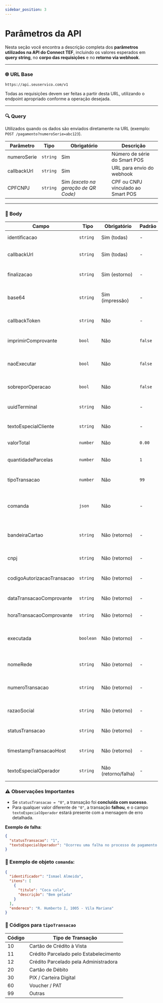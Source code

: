 ```yaml
---
sidebar_position: 3
---
```

# Parâmetros da API

Nesta seção você encontra a descrição completa dos **parâmetros utilizados na API do Connect TEF**, incluindo os valores esperados em **query string**, no **corpo das requisições** e no **retorno via webhook**.

---

### 🌐 URL Base

```text
https://api.seuservico.com/v1
```

Todas as requisições devem ser feitas a partir desta URL, utilizando o endpoint apropriado conforme a operação desejada.

---

### 🔍 Query

Utilizados quando os dados são enviados diretamente na URL (exemplo: `POST /pagamento?numeroSerie=abc123`).

| Parâmetro   | Tipo     | Obrigatório                          | Descrição                          |
| ----------- | -------- | ------------------------------------ | ---------------------------------- |
| numeroSerie | `string` | Sim                                  | Número de série do Smart POS       |
| callbackUrl | `string` | Sim                                  | URL para envio do webhook          |
| CPFCNPJ     | `string` | Sim *(exceto na geração de QR Code)* | CPF ou CNPJ vinculado ao Smart POS |

---

### 📨 Body

| Campo                | Tipo     | Obrigatório     | Padrão  | Descrição                                                              |
| -------------------- | -------- | --------------- | ------- | ---------------------------------------------------------------------- |
| identificacao                | `string`  | Sim (todas)         | -       | Identificador único da transação                                       |
| callbackUrl                  | `string`  | Sim (todas)         | -       | URL de retorno para notificações via webhook                           |
| finalizacao                  | `string`  | Sim (estorno)       | -       | Código de finalização da transação                                     |
| base64                       | `string`  | Sim (impressão)     | -       | Imagem codificada em base64 a ser impressa                             |
| callbackToken                | `string`  | Não                 | -       | Token enviado no header `token` do webhook                             |
| imprimirComprovante          | `bool`    | Não                 | `false` | Se `true`, imprime o comprovante no Smart POS                          |
| naoExecutar                  | `bool`    | Não                 | `false` | Se `true`, adiciona à lista de cobranças pendentes do Smart POS        |
| sobreporOperacao             | `bool`    | Não                 | `false` | Se `true`, cancela operação anterior em andamento                      |
| uuidTerminal                 | `string`  | Não                 | -       | UUID do terminal para direcionar a solicitação                         |
| textoEspecialCliente         | `string`  | Não                 | -       | Texto exibido no Smart POS ao usar `naoExecutar: true`                 |
| valorTotal                   | `number`  | Não                 | `0.00`  | Valor total da transação                                               |
| quantidadeParcelas           | `number`  | Não                 | `1`     | Quantidade de parcelas (para vendas a crédito)                         |
| tipoTransacao                | `number`  | Não                 | `99`    | Código do tipo de transação (veja tabela abaixo)                       |
| comanda                      | `json`    | Não                 | -       | Informações adicionais a serem exibidas no Smart POS (detalhes abaixo)|
| bandeiraCartao             | `string`  | Não (retorno)       | -       | Bandeira do cartão utilizado (ex: VISA, MASTERCARD)|
| cnpj                       | `string`  | Não (retorno)       | -       | CNPJ do estabelecimento vinculado ao POS|
| codigoAutorizacaoTransacao | `string`  | Não (retorno)       | -       | Código de autorização da adquirente|
| dataTransacaoComprovante   | `string`  | Não (retorno)       | -       | Data da transação (formato: `ddMMyyyy`)|
| horaTransacaoComprovante   | `string`  | Não (retorno)       | -       | Hora da transação (formato: `hhmmss`)|
| executada                  | `boolean` | Não (retorno)       | -       | Indica se a transação foi executada (`true`) ou apenas adicionada à fila|
| nomeRede                   | `string`  | Não (retorno)       | -       | Nome da rede adquirente (ex: STONE, CIELO)|
| numeroTransacao            | `string`  | Não (retorno)       | -       | Número único da transação fornecido pela adquirente|
| razaoSocial                | `string`  | Não (retorno)       | -       | Nome do estabelecimento no POS|
| statusTransacao            | `string`  | Não (retorno)       | -       | `0` = sucesso, outros valores indicam falha|
| timestampTransacaoHost     | `string`  | Não (retorno)       | -       | Timestamp da transação no host/processadora|
| textoEspecialOperador      | `string`  | Não (retorno/falha) | -       | Mensagem explicativa quando há falha|

### ⚠️ Observações Importantes

* Se `statusTransacao = "0"`, a transação foi **concluída com sucesso**.
* Para qualquer valor diferente de `"0"`, a transação **falhou**, e o campo `textoEspecialOperador` estará presente com a mensagem de erro detalhada.

**Exemplo de falha**:

```json
{
  "statusTransacao": "1",
  "textoEspecialOperador": "Ocorreu uma falha no processo de pagamento: Tempo de espera excedido na conexão com o host de pagamento (PCRC-0016)"
}
```

### 🧾 Exemplo de objeto `comanda`:

```json
{
  "identificador": "Ismael Almeida",
  "itens": [
    {
      "titulo": "Coca cola",
      "descrição": "Bem gelada"
    }
  ],
  "endereco": "R. Humberto I, 1005 - Vila Mariana"
}
```

### 🔢 Códigos para `tipoTransacao`

| Código | Tipo de Transação                      |
| ------ | -------------------------------------- |
| 10     | Cartão de Crédito à Vista              |
| 11     | Crédito Parcelado pelo Estabelecimento |
| 12     | Crédito Parcelado pela Administradora  |
| 20     | Cartão de Débito                       |
| 30     | PIX / Carteira Digital                 |
| 60     | Voucher / PAT                          |
| 99     | Outras                                 |